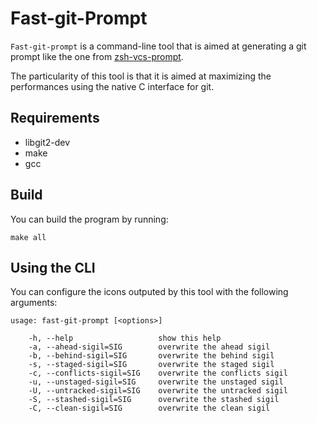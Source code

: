 # Fast-git-Prompt

`Fast-git-prompt` is a command-line tool that is aimed at generating a git prompt like the one from [zsh-vcs-prompt](https://github.com/yonchu/zsh-vcs-prompt).

The particularity of this tool is that it is aimed at maximizing the performances using the native C interface for git.

## Requirements

* libgit2-dev
* make
* gcc

## Build

You can build the program by running:

    make all

## Using the CLI

You can configure the icons outputed by this tool with the following arguments:

    usage: fast-git-prompt [<options>]

        -h, --help                   show this help
        -a, --ahead-sigil=SIG        overwrite the ahead sigil
        -b, --behind-sigil=SIG       overwrite the behind sigil
        -s, --staged-sigil=SIG       overwrite the staged sigil
        -c, --conflicts-sigil=SIG    overwrite the conflicts sigil
        -u, --unstaged-sigil=SIG     overwrite the unstaged sigil
        -U, --untracked-sigil=SIG    overwrite the untracked sigil
        -S, --stashed-sigil=SIG      overwrite the stashed sigil
        -C, --clean-sigil=SIG        overwrite the clean sigil

